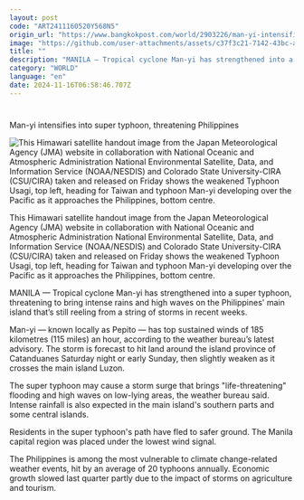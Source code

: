 ```yaml
---
layout: post
code: "ART2411160520Y568N5"
origin_url: "https://www.bangkokpost.com/world/2903226/man-yi-intensifies-into-super-typhoon-threatening-philippines"
image: "https://github.com/user-attachments/assets/c37f3c21-7142-43bc-a12c-49140f1025cd"
title: ""
description: "MANILA — Tropical cyclone Man-yi has strengthened into a super typhoon, threatening to bring intense rains and high waves on the Philippines"
category: "WORLD"
language: "en"
date: 2024-11-16T06:58:46.707Z
---
```


# 

Man-yi intensifies into super typhoon, threatening Philippines

![This Himawari satellite handout image from the Japan Meteorological Agency (JMA) website in collaboration with National Oceanic and Atmospheric Administration National Environmental Satellite, Data, and Information Service (NOAA/NESDIS) and Colorado State University-CIRA (CSU/CIRA) taken and released on Friday shows the weakened Typhoon Usagi, top left, heading for Taiwan and typhoon Man-yi developing over the Pacific as it approaches the Philippines, bottom centre.](https://github.com/user-attachments/assets/abe907da-e8c5-4757-8516-c66a2d5b1941)

This Himawari satellite handout image from the Japan Meteorological Agency (JMA) website in collaboration with National Oceanic and Atmospheric Administration National Environmental Satellite, Data, and Information Service (NOAA/NESDIS) and Colorado State University-CIRA (CSU/CIRA) taken and released on Friday shows the weakened Typhoon Usagi, top left, heading for Taiwan and typhoon Man-yi developing over the Pacific as it approaches the Philippines, bottom centre.

MANILA — Tropical cyclone Man-yi has strengthened into a super typhoon, threatening to bring intense rains and high waves on the Philippines' main island that’s still reeling from a string of storms in recent weeks.

Man-yi — known locally as Pepito — has top sustained winds of 185 kilometres (115 miles) an hour, according to the weather bureau’s latest advisory. The storm is forecast to hit land around the island province of Catanduanes Saturday night or early Sunday, then slightly weaken as it crosses the main island Luzon.

The super typhoon may cause a storm surge that brings "life-threatening" flooding and high waves on low-lying areas, the weather bureau said. Intense rainfall is also expected in the main island's southern parts and some central islands.

Residents in the super typhoon's path have fled to safer ground. The Manila capital region was placed under the lowest wind signal.

The Philippines is among the most vulnerable to climate change-related weather events, hit by an average of 20 typhoons annually. Economic growth slowed last quarter partly due to the impact of storms on agriculture and tourism.